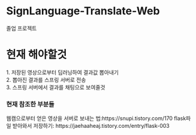 # SignLanguage-Translate-Web
졸업 프로젝트

<h1>현재 해야할것</h1>
1. 저장된 영상으로부터 딥러닝하여 결과값 뽑아내기<br>    
2. 뽑아진 결과를 스프링 서버로 전송<br>   
3. 스프링 서버에서 결과를 채팅으로 보여줄것<br>    

<h3> 현재 참조한 부분들</h3>
웹캠으로부터 얻은 영상을 서버로 보내는 법:https://snupi.tistory.com/170
flask파일 받아와서 저장하기: https://jaehaaheaj.tistory.com/entry/flask-003


